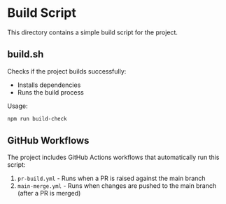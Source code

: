 # Build Script

This directory contains a simple build script for the project.

## build.sh

Checks if the project builds successfully:
- Installs dependencies
- Runs the build process

Usage:
```bash
npm run build-check
```

## GitHub Workflows

The project includes GitHub Actions workflows that automatically run this script:

1. `pr-build.yml` - Runs when a PR is raised against the main branch
2. `main-merge.yml` - Runs when changes are pushed to the main branch (after a PR is merged) 